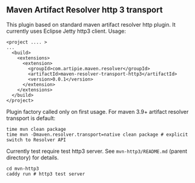## Maven Artifact Resolver http 3 transport

This plugin based on standard maven artifact resolver http plugin. It currently uses Eclipse Jetty http3 client.
Usage:
```
<project .... >
...
  <build>
    <extensions>
      <extension>
        <groupId>com.artipie.maven.resolver</groupId>
        <artifactId>maven-resolver-transport-http3</artifactId>
        <version>0.0.1</version>
      </extension>
    </extensions>
  </build>
</project>
```

Plugin factory called only on first usage. For maven 3.9+ artifact resolver transport is default:

```
time mvn clean package
time mvn -Dmaven.resolver.transport=native clean package # explicit switch to Resolver API
```

Currently test require test http3 server. See `mvn-http3/README.md` (parent directory) for details.
```shell
cd mvn-http3
caddy run # http3 test server
```
